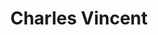 ---
title : "Charles Vincent"
# full screen navigation
first_name : "Charles"
last_name : "Vincent"
bg_image : "images/backgrounds/timeline.webp"
# animated text loop
occupations:
- "Réalisation"
- "Montage"
- "Numérisation"

# slider background image loop
slider_images:
- "images/slider/cortney.jpg"
- "images/slider/jvc.jpg"


# button
button:
  enable : true
  label : "Contactez-moi"
  link : "#contact"


# custom style
custom_class: "" 
custom_attributes: "" 
custom_css: ""

---